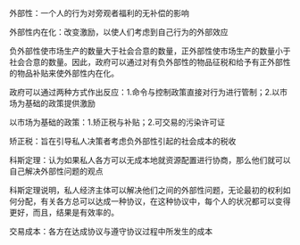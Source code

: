 外部性：一个人的行为对旁观者福利的无补偿的影响

外部性内在化：改变激励，以使人们考虑到自己行为的外部效应

负外部性使市场生产的数量大于社会合意的数量，正外部性使市场生产的数量小于社会合意的数量。因此，政府可以通过对有负外部性的物品征税和给予有正外部性的物品补贴来使外部性内在化。

政府可以通过两种方式作出反应：1.命令与控制政策直接对行为进行管制；2.以市场为基础的政策提供激励

以市场为基础的政策：1.矫正税与补贴；2.可交易的污染许可证

矫正税：旨在引导私人决策者考虑负外部性引起的社会成本的税收

科斯定理：认为如果私人各方可以无成本地就资源配置进行协商，那么他们就可以自己解决外部性问题的观点

科斯定理说明，私人经济主体可以解决他们之间的外部性问题，无论最初的权利如何分配，有关各方总可以达成一种协议，在这种协议中，每个人的状况都可以变得更好，而且，结果是有效率的。

交易成本：各方在达成协议与遵守协议过程中所发生的成本